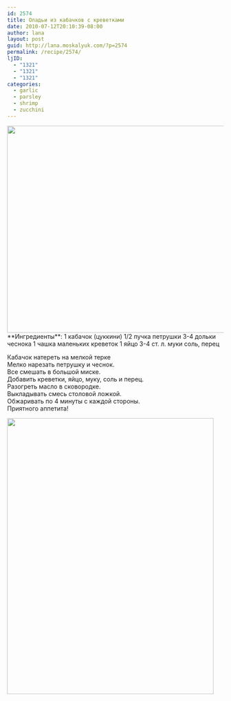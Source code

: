 ```yaml
---
id: 2574
title: Оладьи из кабачков с креветками
date: 2010-07-12T20:10:39-08:00
author: lana
layout: post
guid: http://lana.moskalyuk.com/?p=2574
permalink: /recipe/2574/
ljID:
  - "1321"
  - "1321"
  - "1321"
categories:
  - garlic
  - parsley
  - shrimp
  - zucchini
---
```

<img loading="lazy" class="alignnone" title="zucchini fritters with shrimp" src="http://farm5.static.flickr.com/4137/4788402065_580cfe833f_z.jpg" alt="" width="640" height="480" />  
**Ингредиенты**:  
1 кабачок (цуккини)  
1/2 пучка петрушки  
3-4 дольки чеснока  
1 чашка маленьких креветок  
1 яйцо  
3-4 ст. л. муки  
соль, перец

Кабачок натереть на мелкой терке  
Мелко нарезать петрушку и чеснок.  
Все смешать в большой миске.  
Добавить креветки, яйцо, муку, соль и перец.  
Разогреть масло в сковородке.  
Выкладывать смесь столовой ложкой.  
Обжаривать по 4 минуты с каждой стороны.  
Приятного аппетита!

<img loading="lazy" class="alignnone" title="fritters" src="http://farm5.static.flickr.com/4117/4788406807_a7db9032be_z.jpg" alt="" width="480" height="640" />